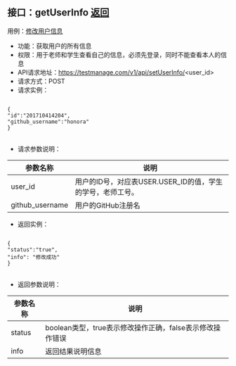 ## 接口：getUserInfo   [返回](README.md)
用例：[修改用户信息](用例/修改个人信息.md)
- 功能：获取用户的所有信息
- 权限：用于老师和学生查看自己的信息，必须先登录，同时不能查看本人的信息
- API请求地址：https://testmanage.com/v1/api/setUserInfo/<user_id>
- 请求方式：POST
- 请求实例：
<pre>
<code>
{
"id":"201710414204",
"github_username":"honora"
}
</code>
</pre>
- 请求参数说明：

|参数名称|说明|
|-------|------|
|user_id|用户的ID号，对应表USER.USER_ID的值，学生的学号，老师工号。|
|github_username|用户的GitHub注册名|
- 返回实例：
<pre>
<code>
{
"status":"true",
"info": "修改成功"
}
</code>
</pre>
- 返回参数说明：

|参数名称|说明|
|-------|------|
|status|boolean类型，true表示修改操作正确，false表示修改操作错误|
|info|返回结果说明信息|
